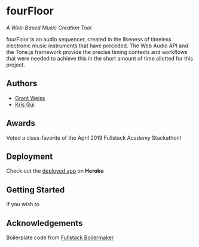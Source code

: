 # fourFloor

_A Web-Based Music Creation Tool_

fourFloor is an audio sequencer, created in the likeness of timeless electronic music instruments that have preceded. The Web Audio API and the Tone.js framework provide the precise timing contexts and workflows that were needed to achieve this in the short amount of time allotted for this project.

## Authors

- [Grant Weiss](https://github.com/grantweiss)
- [Kris Gui](https://github.com/KrisGui)

## Awards

Voted a class-favorite of the April 2019 Fullstack Academy Stackathon!

## Deployment

Check out the [deployed app](https://four-floor.herokuapp.com/) on **Heroku**

## Getting Started

If you wish to

## Acknowledgements

Boilerplate code from [Fullstack Boilermaker](https://github.com/FullstackAcademy/boilermaker)
